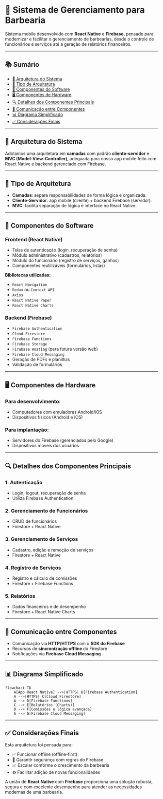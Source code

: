 # 💈 Sistema de Gerenciamento para Barbearia

Sistema mobile desenvolvido com **React Native** e **Firebase**, pensado para modernizar e facilitar o gerenciamento de barbearias, desde o controle de funcionários e serviços até a geração de relatórios financeiros.

---

## 📚 Sumário

- [📐 Arquitetura do Sistema](#-arquitetura-do-sistema)
- [🧱 Tipo de Arquitetura](#-tipo-de-arquitetura)
- [🧩 Componentes do Software](#-componentes-do-software)
- [🖥️ Componentes de Hardware](#️-componentes-de-hardware)
- [🔍 Detalhes dos Componentes Principais](#-detalhes-dos-componentes-principais)
- [🔗 Comunicação entre Componentes](#-comunicação-entre-componentes)
- [📊 Diagrama Simplificado](#-diagrama-simplificado)
- [✅ Considerações Finais](#-considerações-finais)

---

## 📐 Arquitetura do Sistema

Adotamos uma arquitetura em **camadas** com padrão **cliente-servidor** e **MVC (Model-View-Controller)**, adequada para nosso app mobile feito com React Native e backend gerenciado com Firebase.

---

## 🧱 Tipo de Arquitetura

- **Camadas**: separa responsabilidades de forma lógica e organizada.
- **Cliente-Servidor**: app mobile (cliente) + backend Firebase (servidor).
- **MVC**: facilita separação de lógica e interface no React Native.

---

## 🧩 Componentes do Software

### Frontend (React Native)

- Telas de autenticação (login, recuperação de senha)
- Módulo administrativo (cadastros, relatórios)
- Módulo do funcionário (registro de serviços, ganhos)
- Componentes reutilizáveis (formulários, listas)

**Bibliotecas utilizadas:**

- `React Navigation`
- `Redux` ou `Context API`
- `Axios`
- `React Native Paper`
- `React Native Charts`

### Backend (Firebase)

- `Firebase Authentication`
- `Cloud Firestore`
- `Firebase Functions`
- `Firebase Storage`
- `Firebase Hosting` (para futura versão web)
- `Firebase Cloud Messaging`
- Geração de PDFs e planilhas
- Validação de formulários

---

## 🖥️ Componentes de Hardware

### Para desenvolvimento:

- Computadores com emuladores Android/iOS
- Dispositivos físicos (Android e iOS)

### Para implantação:

- Servidores do Firebase (gerenciados pelo Google)
- Dispositivos móveis dos usuários

---

## 🔍 Detalhes dos Componentes Principais

### 1. Autenticação

- Login, logout, recuperação de senha
- Utiliza Firebase Authentication

### 2. Gerenciamento de Funcionários

- CRUD de funcionários
- Firestore + React Native

### 3. Gerenciamento de Serviços

- Cadastro, edição e remoção de serviços
- Firestore + React Native

### 4. Registro de Serviços

- Registro e cálculo de comissões
- Firestore + Firebase Functions

### 5. Relatórios

- Dados financeiros e de desempenho
- Firestore + React Native Charts

---

## 🔗 Comunicação entre Componentes

- Comunicação via **HTTP/HTTPS** com o **SDK do Firebase**
- Recursos de **sincronização offline** do Firestore
- Notificações via **Firebase Cloud Messaging**

---

## 📊 Diagrama Simplificado

```mermaid
flowchart TD
    A[App React Native] -->|HTTPS| B[Firebase Authentication]
    A -->|HTTPS| C[Cloud Firestore]
    A --> D[Firebase Functions]
    C --> E[Relatórios (Charts)]
    D --> F[Comissões e lógica avançada]
    A --> G[Firebase Cloud Messaging]
```

---

## ✅ Considerações Finais

Esta arquitetura foi pensada para:

- ✅ Funcionar offline (offline-first)
- 🔐 Garantir segurança com regras do Firebase
- 📈 Escalar conforme o crescimento da barbearia
- ♻️ Facilitar adição de novas funcionalidades

A união de **React Native** com **Firebase** proporciona uma solução robusta, segura e com excelente desempenho para atender as necessidades modernas de uma barbearia.
